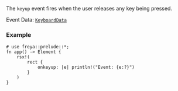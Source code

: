 The `keyup` event fires when the user releases any key being pressed.

Event Data: [`KeyboardData`](crate::events::KeyboardData)

### Example

```rust, no_run
# use freya::prelude::*;
fn app() -> Element {
    rsx!(
        rect {
            onkeyup: |e| println!("Event: {e:?}")
        }
    )
}
```
